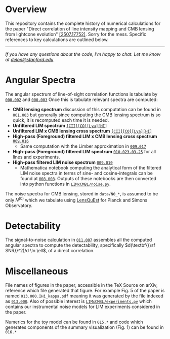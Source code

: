 # Overview 
This repository contains the complete history of numerical calculations for the paper "Direct correlation of line intensity mapping and CMB lensing from lightcone evolution" [[2507.17752]](https://arxiv.org/abs/2507.17752). Sorry for the mess. Specific references to key calculations are outlined below.

---

*If you have any questions about the code, I'm happy to chat. Let me know at [delon@stanford.edu](mailto:delon@stanford.edu)*


# Angular Spectra

The angular spectrum of line-of-sight correlation functions is tabulate by [`000.002`](000.002.2025-01-13.inner_dkparp_integral.py) and [`000.003`](000.003.2025-01-15.compile_results.ipynb)
Once this is tabulate relevant spectra are computed:
- **CMB lensing spectrum** discussion of this computation can be found in [`001.003`](001.003.2025-05-03.not_exact_vs_exact.ipynb) but generally since computing the CMB lensing spectrum is so quick, it is recomputed each time it is needed.
- **Unfiltered LIM spectrum** [`[CII]`](010.000.2025-02-24.LIM_auto.ipynb)[`[CO]`](010.000.2025-03-11.LIM_auto_CO.ipynb)[`[Lya]`](010.000.2025-03-13.LIM_auto_Lya.ipynb)[`[HI]`](010.000.2025-03-18.LIM_auto_HI.ipynb)
- **Unfiltered LIM x CMB lensing cross spectrum** [`[CII]`](009.013.2025-03-04-Ik-quad-external.ipynb)[`[CO]`](009.015.2025-03-11-Ik-quad-external-CO.ipynb)[`[Lya]`](009.015.2025-03-11-Ik-quad-external-Lya.ipynb)[`[HI]`](009.015.2025-03-18-Ik-quad-external-HI.ipynb)
- **High-pass (Foreground) filtered LIM x CMB lensing cross spectrum** [`009.016`](009.016.2025-03-28.dblquad_IHiKappa_comb.py)
    - Same computation with the Limber approximation in [`009.017`](009.017.2025-05-06.IHiKappa_Limber.ipynb)
- **High-pass (Foreground) filtered LIM spectrum** [`010.023-03-25`](010.023-03-25-qmc-comb-gpu.py) for all lines and experiments.
- **High-pass filtered LIM noise spectrum** [`009.010`](009.010.2025-02-20-comb-cov-bin-mpm-quad.py)
    - Mathematica notebook computing the analytical form of the filtered LIM noise spectra in terms of sine- and cosine-integrals can be found at [`008.008`](008.008.2025-02-17-analytical-eLOeLO.nb). Outputs of these notebooks are then converted into python functions in [`LIMxCMBL/noise.py`](LIMxCMBL/noise.py).

The noise spectra for CMB lensing, stored in `data/N0_*`, is assumed to be only $N^{(0)}$ which we tabulate using [LensQuEst](https://github.com/DelonShen/LensQuEst) for Planck and Simons Observatory.

# Detectability
The signal-to-noise calculation in [`011.007`](011.007.2025-05-01-SNR-calc.py) assembles all the computed angular spectra to compute the detectability, specifically $d(\textbf{{\sf SNR}}^2)/d \ln \ell$, of a direct correlation.

# Miscellaneous
File names of figures in the paper, accessible in the TeX Source on arXiv, reference which file generated that figure. For example Fig. 5 of the paper is named `013.000.IHi_kappa.pdf` meaning it was generated by the file indexed as [`013.000`](013.000.2025-03-28-visualize-Ik.ipynb). Also of possible interest is [`LIMxCMBL/experiments.py`](LIMxCMBL/experiments.py) which contains our instrumental noise models for LIM experiments considered in the paper.

Numerics for the toy model can be found in `015.*` and code which generates components of the summary visualization (Fig. 1) can be found in `016.*`
